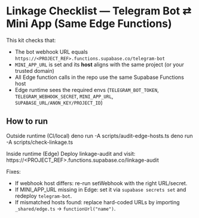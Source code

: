 # Linkage Checklist — Telegram Bot ⇄ Mini App (Same Edge Functions)

This kit checks that:
- The bot webhook URL equals `https://<PROJECT_REF>.functions.supabase.co/telegram-bot`
- `MINI_APP_URL` is set and its **host** aligns with the same project (or your trusted domain)
- All Edge function calls in the repo use the same Supabase Functions host
- Edge runtime sees the required envs (`TELEGRAM_BOT_TOKEN`, `TELEGRAM_WEBHOOK_SECRET`, `MINI_APP_URL`, `SUPABASE_URL/ANON_KEY/PROJECT_ID`)

## How to run
Outside runtime (CI/local)
deno run -A scripts/audit-edge-hosts.ts
deno run -A scripts/check-linkage.ts

Inside runtime (Edge)
Deploy linkage-audit and visit:
https://<PROJECT_REF>.functions.supabase.co/linkage-audit

Fixes:
- If webhook host differs: re-run setWebhook with the right URL/secret.
- If MINI_APP_URL missing in Edge: set it via `supabase secrets set` and redeploy `telegram-bot`.
- If mismatched hosts found: replace hard-coded URLs by importing `_shared/edge.ts` → `functionUrl("name")`.

